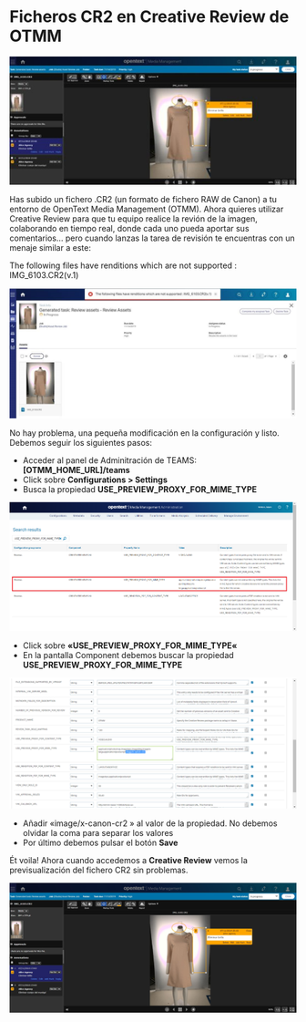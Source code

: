 # Ficheros CR2 en Creative Review de OTMM

![Ficheros CR2 en Creative Review de OTMM](images/creative-review-otmm-with-cr2-file-570x255.jpg "Ficheros CR2 en Creative Review de OTMM")

Has subido un fichero .CR2 (un formato de fichero RAW de Canon) a tu entorno de OpenText Media Management (OTMM). Ahora quieres utilizar Creative Review para que tu equipo realice la revión de la imagen, colaborando en tiempo real, donde cada uno pueda aportar sus comentarios… pero cuando lanzas la tarea de revisión te encuentras con un menaje similar a este:

The following files have renditions which are not supported : IMG_6103.CR2(v.1)

![CR2 preview in Creative Review](images/the-followinng-file-hasve-renditions-which-are-not-supported.png "CR2 preview in Creative Review") 

No hay problema, una pequeña modificación en la configuración y listo. Debemos seguir los siguientes pasos:

   - Acceder al panel de Adminitración de TEAMS: **[OTMM_HOME_URL]/teams**
   - Click sobre **Configurations > Settings**
   - Busca la propiedad **USE_PREVIEW_PROXY_FOR_MIME_TYPE**

![OTMM settings configurations](images/otmm-settings-configurations-USE_PREVIEW_PROXY_FOR_MIME_TYPE.png "OTMM settings configurations") 

   - Click sobre **«USE_PREVIEW_PROXY_FOR_MIME_TYPE«**
   - En la pantalla Component debemos buscar la propiedad **USE_PREVIEW_PROXY_FOR_MIME_TYPE**

![Property USE_PREVIEW_PROXY_FOR_MIME_TYPE](images/property-USE_PREVIEW_PROXY_FOR_MIME_TYPE.png "Property USE_PREVIEW_PROXY_FOR_MIME_TYPE") 

   - Añadir «image/x-canon-cr2 » al valor de la propiedad. No debemos olvidar la coma para separar los valores
   - Por último debemos pulsar el botón **Save**

Ét voila! Ahora cuando accedemos a **Creative Review** vemos la previsualización del fichero CR2 sin problemas.

![Creative Review OTMM con fichero CR2](images/creative-review-otmm-with-cr2-file.jpg "Creative Review OTMM con fichero CR2") 


 